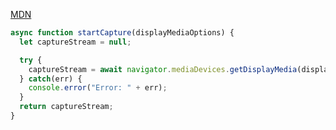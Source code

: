 [MDN](https://developer.mozilla.org/zh-CN/docs/Web/API/Screen_Capture_API/Using_Screen_Capture)
```js
async function startCapture(displayMediaOptions) {
  let captureStream = null;

  try {
    captureStream = await navigator.mediaDevices.getDisplayMedia(displayMediaOptions);
  } catch(err) {
    console.error("Error: " + err);
  }
  return captureStream;
}
```